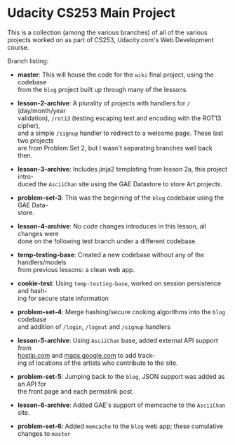 # Udacity CS253 Main Project

This is a collection (among the various branches) of all of the various projects 
worked on as part of CS253, Udacity.com's Web Development course.

Branch listing:

*   **master**: This will house the code for the `wiki` final project, using the codebase  
    from the `blog` project built up through many of the lessons.
    
*   **lesson-2-archive**: A plurality of projects with handlers for `/` (day/month/year  
    validation), `/rot13` (testing escaping text and encoding with the ROT13 cipher),  
    and a simple `/signup` handler to redirect to a welcome page. These last two projects  
    are from Problem Set 2, but I wasn't separating branches well back then.

*   **lesson-3-archive**: Includes jinja2 templating from lesson 2a, this project intro-  
    duced the `AsciiChan` site using the GAE Datastore to store Art projects.
    
*   **problem-set-3**: This was the beginning of the `blog` codebase using the GAE Data-  
    store.
    
*   **lesson-4-archive**: No code changes introduces in this lesson, all changes were  
    done on the following test branch under a different codebase.
    
*   **temp-testing-base**: Created a new codebase without any of the handlers/models  
    from previous lessons: a clean web app.
    
*   **cookie-test**: Using `temp-testing-base`, worked on session persistence and hash-  
    ing for secure state information
    
*   **problem-set-4**: Merge hashing/secure cooking algorithms into the `blog` codebase  
    and addition of `/login`, `/logout` and `/signup` handlers

*   **lesson-5-archive**: Using `AsciiChan` base, added external API support from  
    [hostip.com](www.hostip.com) and [maps.google.com](maps.google.com) to add track-  
    ing of locations of the artists who contribute to the site.
    
*   **problem-set-5**: Jumping back to the `blog`, JSON support was added as an API for  
    the front page and each permalink post.
    
*   **lesson-6-archive**: Added GAE's support of memcache to the `AsciiChan` site.

*   **problem-set-6**: Added `memcache` to the `blog` web app; these cumulative  
    changes to `master`